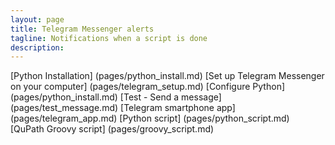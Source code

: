 ```yaml
---
layout: page
title: Telegram Messenger alerts
tagline: Notifications when a script is done
description: 
---
```


[Python Installation] (pages/python_install.md)
[Set up Telegram Messenger on your computer] (pages/telegram_setup.md)
[Configure Python] (pages/python_install.md)
[Test - Send a message] (pages/test_message.md)
[Telegram smartphone app] (pages/telegram_app.md)
[Python script] (pages/python_script.md)
[QuPath Groovy script] (pages/groovy_script.md)
